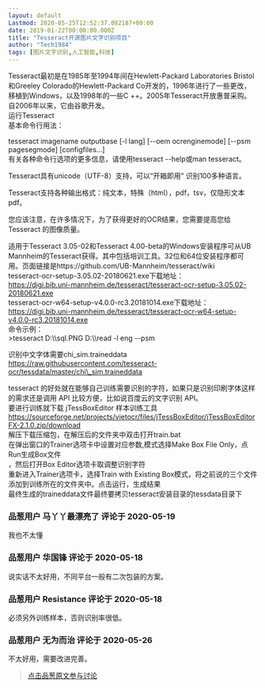 ```yaml
---
layout: default
Lastmod: 2020-05-25T12:52:37.082187+00:00
date: 2019-01-22T00:00:00.000Z
title: "Tesseract开源图片文字识别项目"
author: "Tech1984"
tags: [图片文字识别,人工智能,科技]
---
```


Tesseract最初是在1985年至1994年间在Hewlett-Packard Laboratories Bristol和Greeley Colorado的Hewlett-Packard Co开发的，1996年进行了一些更改，移植到Windows，以及1998年的一些C ++。2005年Tesseract开放惠普采购。自2006年以来，它由谷歌开发。  
运行Tesseract  
基本命令行用法：  
  
tesseract imagename outputbase \[-l lang\] \[--oem ocrenginemode\] \[--psm pagesegmode\] \[configfiles...\]  
有关各种命令行选项的更多信息，请使用tesseract --help或man tesseract。  
  
Tesseract具有unicode（UTF-8）支持，可以“开箱即用” 识别100多种语言。  
  
Tesseract支持各种输出格式：纯文本，特殊（html），pdf，tsv，仅隐形文本pdf。  
  
您应该注意，在许多情况下，为了获得更好的OCR结果，您需要提高您给Tesseract 的图像质量。  
  
适用于Tesseract 3.05-02和Tesseract 4.00-beta的Windows安装程序可从UB Mannheim的Tesseract获得。其中包括培训工具。32位和64位安装程序都可用。页面链接是https://github.com/UB-Mannheim/tesseract/wiki  
tesseract-ocr-setup-3.05.02-20180621.exe下载地址：  
https://digi.bib.uni-mannheim.de/tesseract/tesseract-ocr-setup-3.05.02-20180621.exe  
tesseract-ocr-w64-setup-v4.0.0-rc3.20181014.exe下载地址：  
https://digi.bib.uni-mannheim.de/tesseract/tesseract-ocr-w64-setup-v4.0.0-rc3.20181014.exe  
命令示例：  
\>tesseract D:\\\\sql.PNG D:\\\\read -l eng --psm  
  
识别中文字体需要chi\_sim.traineddata  
https://raw.githubusercontent.com/tesseract-ocr/tessdata/master/chi\_sim.traineddata  
  
tesseract 的好处就在能够自己训练需要识别的字符，如果只是识别印刷字体这样的需求还是调用 API 比较方便，比如说百度云的文字识别 API。  
要进行训练就下载 jTessBoxEditor 样本训练工具  
https://sourceforge.net/projects/vietocr/files/jTessBoxEditor/jTessBoxEditorFX-2.1.0.zip/download  
解压下载压缩包，在解压后的文件夹中双击打开train.bat  
在弹出窗口的Trainer选项卡中设置对应参数,模式选择Make Box File Only，点Run生成Box文件  
，然后打开Box Editor选项卡取调整识别字符  
重新进入Trainer选项卡，选择Train with Existing Box模式，将之前说的三个文件添加到训练所在的文件夹中。点击运行，生成结果  
最终生成的traineddata文件最终要拷贝tesseract安装目录的tessdata目录下

            
### 品葱用户 **马丫丫最漂亮了** 评论于 2020-05-19
        
我也不太懂
        


            
### 品葱用户 **华国锋** 评论于 2020-05-18
        
说实话不太好用，不同平台一般有二次包装的方案。
        


            
### 品葱用户 **Resistance** 评论于 2020-05-18
        
必须另外训练样本，否则识别率很低。
        


            
### 品葱用户 **无为而治** 评论于 2020-05-26
        
不太好用，需要改进完善。
        






> [点击品葱原文参与讨论](https://pincong.rocks/article/459)

